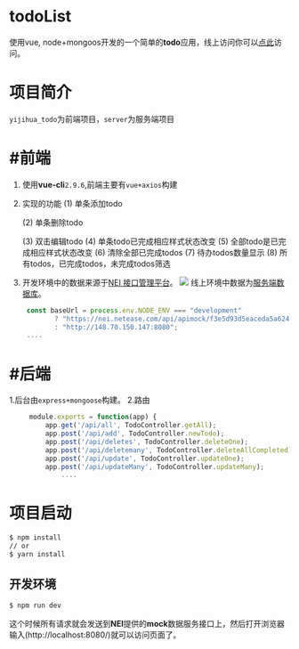 # todoList

使用vue, node+mongoos开发的一个简单的**todo**应用，线上访问你可以[点此](http://148.70.150.147:8080/#/)访问。
# 项目简介
  `yijihua_todo`为前端项目，`server`为服务端项目
# #前端
 1. 使用**vue-cli**`2.9.6`,前端主要有`vue+axios`构建
 2. 实现的功能
     (1) 单条添加todo
     
     (2) 单条删除todo
     
     (3) 双击编辑todo
     (4) 单条todo已完成相应样式状态改变
     (5) 全部todo是已完成相应样式状态改变
     (6) 清除全部已完成todos
     (7) 待办todos数量显示
     (8) 所有todos，已完成todos，未完成todos筛选
 3. 开发环境中的数据来源于[NEI 接口管理平台](https://nei.netease.com/)。
     ![](https://github.com/zxx0821/todoList/blob/master/yijihua_todo/src/assets/NEI20190315112313.png)
      线上环境中数据为[服务端数据库](http://148.70.150.147:8080)。


      ```javascript
       const baseUrl = process.env.NODE_ENV === "development"
              ? "https://nei.netease.com/api/apimock/f3e5d93d5eaceda5a624378374ad5cd7"
              : "http://148.70.150.147:8080";
       ....
       ```

# #后端
1.后台由`express+mongoose`构建。
2.路由
   ```javascript
        module.exports = function(app) {
            app.get('/api/all', TodoController.getAll);
            app.post('/api/add', TodoController.newTodo);
            app.post('/api/deletes', TodoController.deleteOne);
            app.post('/api/deletemany', TodoController.deleteAllCompleted);
            app.post('/api/update', TodoController.updateOne);
            app.post('/api/updateMany', TodoController.updateMany);
                ....
   ```
# 项目启动
```bash
$ npm install
// or
$ yarn install
```
## 开发环境

```bash
$ npm run dev
```
这个时候所有请求就会发送到**NEI**提供的**mock**数据服务接口上，然后打开浏览器输入(http://localhost:8080/)就可以访问页面了。

